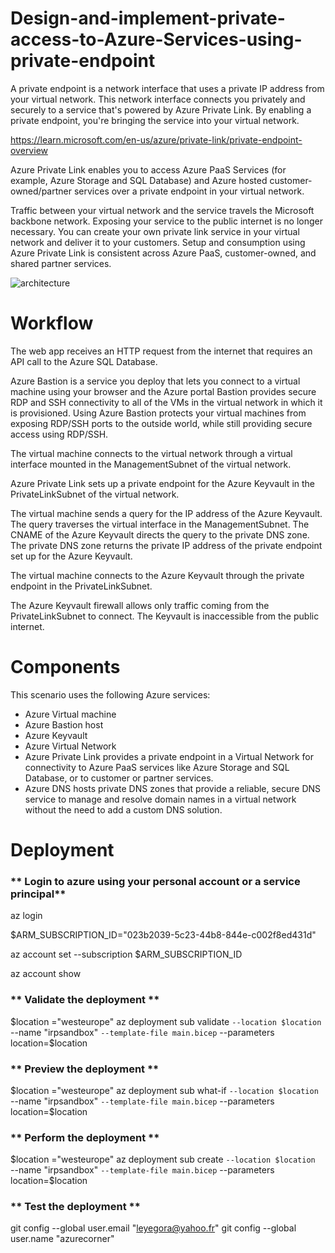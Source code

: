 # Design-and-implement-private-access-to-Azure-Services-using-private-endpoint
A private endpoint is a network interface that uses a private IP address from your virtual network. This network interface connects you privately and securely to a service that's powered by Azure Private Link. By enabling a private endpoint, you're bringing the service into your virtual network.

https://learn.microsoft.com/en-us/azure/private-link/private-endpoint-overview

Azure Private Link enables you to access Azure PaaS Services (for example, Azure Storage and SQL Database) and Azure hosted customer-owned/partner services over a private endpoint in your virtual network.

Traffic between your virtual network and the service travels the Microsoft backbone network. Exposing your service to the public internet is no longer necessary. You can create your own private link service in your virtual network and deliver it to your customers. Setup and consumption using Azure Private Link is consistent across Azure PaaS, customer-owned, and shared partner services.

![architecture](https://github.com/azurecorner/Design-and-implement-private-access-to-Azure-Services-using-private-endpoint/assets/108787059/0bc8ce0b-93a3-4a83-99ff-4dfe454f7734)

# Workflow
The web app receives an HTTP request from the internet that requires an API call to the Azure SQL Database.

Azure Bastion is a service you deploy that lets you connect to a virtual machine using your browser and the Azure portal
Bastion provides secure RDP and SSH connectivity to all of the VMs in the virtual network in which it is provisioned. Using Azure Bastion protects your virtual machines from exposing RDP/SSH ports to the outside world, while still providing secure access using RDP/SSH.

The virtual machine  connects to the virtual network through a virtual interface mounted in the ManagementSubnet of the virtual network.

Azure Private Link sets up a private endpoint for the Azure  Keyvault in the PrivateLinkSubnet of the virtual network.

The virtual machine sends a query for the IP address of the Azure Keyvault. The query traverses the virtual interface in the ManagementSubnet. The CNAME of the Azure Keyvault directs the query to the private DNS zone. The private DNS zone returns the private IP address of the private endpoint set up for the Azure Keyvault.

The virtual machine connects to the Azure Keyvault through the private endpoint in the PrivateLinkSubnet.

The Azure Keyvault firewall allows only traffic coming from the PrivateLinkSubnet to connect. The Keyvault is inaccessible from the public internet.

# Components
This scenario uses the following Azure services:

* Azure Virtual machine
* Azure Bastion host
* Azure Keyvault
* Azure Virtual Network
* Azure Private Link provides a private endpoint in a Virtual Network for connectivity to Azure PaaS services like Azure Storage and SQL Database, or to customer or partner services.
* Azure DNS hosts private DNS zones that provide a reliable, secure DNS service to manage and resolve domain names in a virtual network without the need to add a custom DNS solution.

# Deployment

###  ** Login to azure using your personal account or a service principal**

az login 


 $ARM_SUBSCRIPTION_ID="023b2039-5c23-44b8-844e-c002f8ed431d"


az account set --subscription $ARM_SUBSCRIPTION_ID

az account show

###  ** Validate the deployment **

$location  ="westeurope"
az deployment sub validate  `
--location $location  `
--name "irpsandbox"  `
--template-file main.bicep `
--parameters location=$location 

###  ** Preview the deployment **


$location  ="westeurope"
az deployment sub  what-if  `
--location $location  `
--name "irpsandbox"  `
--template-file main.bicep `
--parameters location=$location 

###  ** Perform the deployment **

$location  ="westeurope"
az deployment sub create `
--location $location  `
--name "irpsandbox"  `
--template-file main.bicep `
--parameters location=$location 

###  ** Test the deployment **


  git config --global user.email "leyegora@yahoo.fr"
  git config --global user.name "azurecorner"
